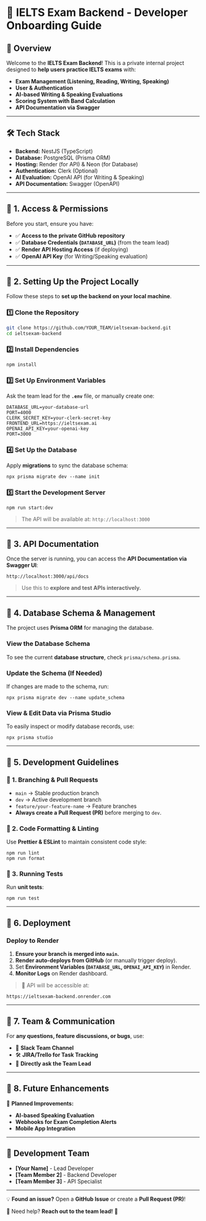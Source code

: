 # 🎯 IELTS Exam Backend - Developer Onboarding Guide

## 🚀 Overview
Welcome to the **IELTS Exam Backend**! This is a private internal project designed to **help users practice IELTS exams** with:
- **Exam Management (Listening, Reading, Writing, Speaking)**
- **User & Authentication**
- **AI-based Writing & Speaking Evaluations**
- **Scoring System with Band Calculation**
- **API Documentation via Swagger**

---

## 🛠️ Tech Stack
- **Backend:** NestJS (TypeScript)
- **Database:** PostgreSQL (Prisma ORM)
- **Hosting:** Render (for API) & Neon (for Database)
- **Authentication:** Clerk (Optional)
- **AI Evaluation:** OpenAI API (for Writing & Speaking)
- **API Documentation:** Swagger (OpenAPI)

---

## 📌 **1. Access & Permissions**
Before you start, ensure you have:
- ✅ **Access to the private GitHub repository**
- ✅ **Database Credentials (`DATABASE_URL`)** (from the team lead)
- ✅ **Render API Hosting Access** (if deploying)
- ✅ **OpenAI API Key** (for Writing/Speaking evaluation)

---

## 📌 **2. Setting Up the Project Locally**
Follow these steps to **set up the backend on your local machine**.

### **1️⃣ Clone the Repository**
```bash
git clone https://github.com/YOUR_TEAM/ieltsexam-backend.git
cd ieltsexam-backend
```

### **2️⃣ Install Dependencies**

```
npm install
```

### **3️⃣ Set Up Environment Variables**

Ask the team lead for the **`.env`** file, or manually create one:

```
DATABASE_URL=your-database-url
PORT=4000
CLERK_SECRET_KEY=your-clerk-secret-key
FRONTEND_URL=https://ieltsexam.ai
OPENAI_API_KEY=your-openai-key
PORT=3000
```

### **4️⃣ Set Up the Database**

Apply **migrations** to sync the database schema:

```
npx prisma migrate dev --name init
```

### **5️⃣ Start the Development Server**

```
npm run start:dev
```

> The API will be available at: `http://localhost:3000`

* * * * *

📌 **3\. API Documentation**
----------------------------

Once the server is running, you can access the **API Documentation via Swagger UI**:

```
http://localhost:3000/api/docs
```

> Use this to **explore and test APIs interactively.**

* * * * *

📌 **4\. Database Schema & Management**
---------------------------------------

The project uses **Prisma ORM** for managing the database.

### **View the Database Schema**

To see the current **database structure**, check `prisma/schema.prisma`.

### **Update the Schema (If Needed)**

If changes are made to the schema, run:

```
npx prisma migrate dev --name update_schema
```

### **View & Edit Data via Prisma Studio**

To easily inspect or modify database records, use:

```
npx prisma studio
```

* * * * *

📌 **5\. Development Guidelines**
---------------------------------

### **🔹 1. Branching & Pull Requests**

-   `main` → Stable production branch
-   `dev` → Active development branch
-   `feature/your-feature-name` → Feature branches
-   **Always create a Pull Request (PR)** before merging to `dev`.

### **🔹 2. Code Formatting & Linting**

Use **Prettier & ESLint** to maintain consistent code style:

```
npm run lint
npm run format
```

### **🔹 3. Running Tests**

Run **unit tests**:

```
npm run test
```

* * * * *

📌 **6\. Deployment**
---------------------

### **Deploy to Render**

1.  **Ensure your branch is merged into `main`.**
2.  **Render auto-deploys from GitHub** (or manually trigger deploy).
3.  Set **Environment Variables (`DATABASE_URL`, `OPENAI_API_KEY`)** in Render.
4.  **Monitor Logs** on Render dashboard.

> 🚀 API will be accessible at:

```
https://ieltsexam-backend.onrender.com
```

* * * * *

📌 **7\. Team & Communication**
-------------------------------

For **any questions, feature discussions, or bugs**, use:

-   📝 **Slack Team Channel**
-   🛠️ **JIRA/Trello for Task Tracking**
-   📩 **Directly ask the Team Lead**

* * * * *

📌 **8\. Future Enhancements**
------------------------------

🚀 **Planned Improvements:**

-   **AI-based Speaking Evaluation**
-   **Webhooks for Exam Completion Alerts**
-   **Mobile App Integration**

* * * * *

👥 **Development Team**
-----------------------

-   **[Your Name]** - Lead Developer
-   **[Team Member 2]** - Backend Developer
-   **[Team Member 3]** - API Specialist

* * * * *

💡 **Found an issue?** Open a **GitHub Issue** or create a **Pull Request (PR)**!

📩 Need help? **Reach out to the team lead!** 🚀
